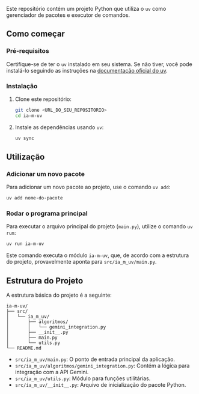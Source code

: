 Este repositório contém um projeto Python que utiliza o `uv` como gerenciador de pacotes e executor de comandos.

## Como começar

### Pré-requisitos

Certifique-se de ter o `uv` instalado em seu sistema. Se não tiver, você pode instalá-lo seguindo as instruções na [documentação oficial do uv](https://www.google.com/search?q=https://docs.astral.sh/uv/tutorial/installation/).

### Instalação

1.  Clone este repositório:
    ```bash
    git clone <URL_DO_SEU_REPOSITORIO>
    cd ia-m-uv
    ```
2.  Instale as dependências usando `uv`:
    ```bash
    uv sync
    ```

## Utilização

### Adicionar um novo pacote

Para adicionar um novo pacote ao projeto, use o comando `uv add`:

```bash
uv add nome-do-pacote
```

### Rodar o programa principal

Para executar o arquivo principal do projeto (`main.py`), utilize o comando `uv run`:

```bash
uv run ia-m-uv
```

Este comando executa o módulo `ia-m-uv`, que, de acordo com a estrutura do projeto, provavelmente aponta para `src/ia_m_uv/main.py`.

## Estrutura do Projeto

A estrutura básica do projeto é a seguinte:

```
ia-m-uv/
├── src/
│   └── ia_m_uv/
│       ├── algoritmos/
│       │   └── gemini_integration.py
│       ├── __init__.py
│       ├── main.py
│       └── utils.py
└── README.md
```

- `src/ia_m_uv/main.py`: O ponto de entrada principal da aplicação.
- `src/ia_m_uv/algoritmos/gemini_integration.py`: Contém a lógica para integração com a API Gemini.
- `src/ia_m_uv/utils.py`: Módulo para funções utilitárias.
- `src/ia_m_uv/__init__.py`: Arquivo de inicialização do pacote Python.
